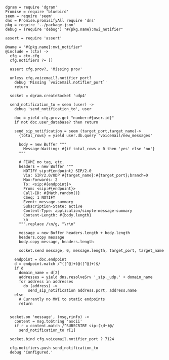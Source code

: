     dgram = require 'dgram'
    Promise = require 'bluebird'
    seem = require 'seem'
    dns = Promise.promisifyAll require 'dns'
    pkg = require '../package.json'
    debug = (require 'debug') "#{pkg.name}:mwi_notifier"

    assert = require 'assert'

    @name = "#{pkg.name}:mwi_notifier"
    @include = (ctx) ->
      cfg = ctx.cfg
      cfg.notifiers ?= []

      assert cfg.prov?, 'Missing prov'

      unless cfg.voicemail?.notifier_port?
        debug 'Missing `voicemail.notifier_port`'
        return

      socket = dgram.createSocket 'udp4'

      send_notification_to = seem (user) ->
        debug 'send_notification_to', user

        doc = yield cfg.prov.get "number:#{user.id}"
        if not doc.user_database? then return

        send_sip_notification = seem (target_port,target_name)->
          {total_rows} = yield user.db.query 'voicemail/new_messages'

          body = new Buffer """
            Message-Waiting: #{if total_rows > 0 then 'yes' else 'no'}
          """

          # FIXME no tag, etc.
          headers = new Buffer """
            NOTIFY sip:#{endpoint} SIP/2.0
            Via: SIP/2.0/UDP #{target_name}:#{target_port};branch=0
            Max-Forwards: 2
            To: <sip:#{endpoint}>
            From: <sip:#{endpoint}>
            Call-ID: #{Math.random()}
            CSeq: 1 NOTIFY
            Event: message-summary
            Subscription-State: active
            Content-Type: application/simple-message-summary
            Content-Length: #{body.length}
            \n
          """.replace /\n/g, "\r\n"

          message = new Buffer headers.length + body.length
          headers.copy message
          body.copy message, headers.length

          socket.send message, 0, message.length, target_port, target_name

        endpoint = doc.endpoint
        d = endpoint.match /^([^@]+)@([^@]+)$/
        if d
          domain_name = d[2]
          addresses = yield dns.resolveSrv '_sip._udp.' + domain_name
          for address in addresses
            do (address) ->
              send_sip_notification address.port, address.name
        else
          # Currently no MWI to static endpoints
          return


      socket.on 'message', (msg,rinfo) ->
        content = msg.toString 'ascii'
        if r = content.match /^SUBSCRIBE sip:(\d+)@/
          send_notification_to r[1]

      socket.bind cfg.voicemail.notifier_port ? 7124

      cfg.notifiers.push send_notification_to
      debug 'Configured.'
